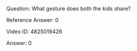 Question: What gesture does both the kids share?

Reference Answer: 0

Video ID: 4825019426

Answer: 0

